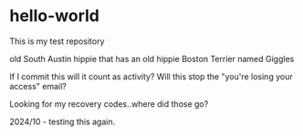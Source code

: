 # hello-world

This is my test repository

old South Austin hippie that has an old hippie Boston Terrier named Giggles

If I commit this will it count as activity? Will this stop the "you're losing your access" email?

Looking for my recovery codes..where did those go?

2024/10 - testing this again. 
